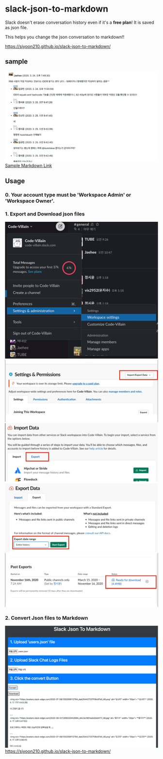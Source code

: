 # slack-json-to-markdown
Slack doesn't erase conversation history even if it's a **free plan**! It is saved as json file.

This helps you change the json conversation to markdown!!

https://siyoon210.github.io/slack-json-to-markdown/

## sample
![sample](./img/sample.png)
[Sample Markdown Link](https://github.com/code-villain/effective-java/blob/master/keywords/keywords_backup.md)

## Usage
### 0. Your account type must be 'Workspace Admin' or 'Workspace Owner'.
### 1. Export and Download json files
![1](./img/1.png)
![2](./img/2.png)
![3](./img/3.png)
![4](./img/4.png)
![5](./img/5.png)

### 2. Convert Json files to Markdown
![converting sample](./img/converting-sample.png)
https://siyoon210.github.io/slack-json-to-markdown/
